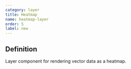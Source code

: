 ```yaml
---
category: layer
title: Heatmap
name: heatmap-layer
order: 5
label: new
---
```


## Definition

Layer component for rendering vector data as a heatmap. 
